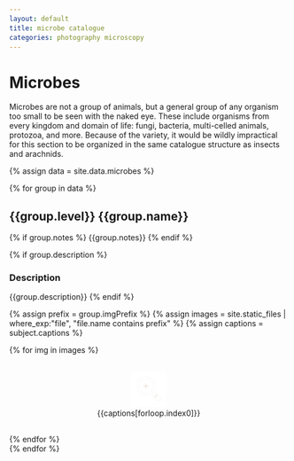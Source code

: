 ```yaml
---
layout: default
title: microbe catalogue
categories: photography microscopy
---
```


# Microbes

Microbes are not a group of animals, but a general group of any organism too
small to be seen with the naked eye. These include organisms from every kingdom
and domain of life: fungi, bacteria, multi-celled animals, protozoa, and more.
Because of the variety, it would be wildly impractical for this section to be
organized in the same catalogue structure as insects and arachnids.

{% assign data = site.data.microbes %}

{% for group in data %}

<h2 id="{{group.id}}">{{group.level}} {{group.name}}</h2>

{% if group.notes %} {{group.notes}} {% endif %}

{% if group.description %}

<h3>Description</h3>
{{group.description}}
{% endif %}

{% assign prefix = group.imgPrefix %} {% assign images = site.static_files
    | where_exp:"file", "file.name contains prefix" %} {% assign captions =
    subject.captions %}

<div
        style="
            display: grid;
            grid-template-columns: repeat(auto-fit, minmax(250px, 1fr));
            grid-gap: 1rem;
        "
    >
        {% for img in images %}
        <figure
            style="
                grid-column: auto;
                display: flex;
                flex-direction: column;
                align-items: center;
            "
        >
            <a
                target="_blank"
                href="{{img.path}}"
            >
                <div
                    class="image-container"
                    style="background-image: url({{img.path}});"
                >
                    <div class="overlay"></div>
                    <img
                        alt="Click to embiggen"
                        src="/images/embiggen.png"
                    />
                </div>
            </a>
            <figcaption>{{captions[forloop.index0]}}</figcaption>
        </figure>
        {% endfor %}
    </div>
{% endfor %}
